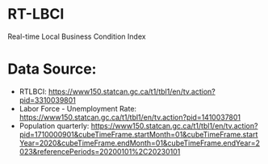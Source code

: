 # RT-LBCI
Real-time Local Business Condition Index


# Data Source:
- RTLBCI: https://www150.statcan.gc.ca/t1/tbl1/en/tv.action?pid=3310039801
- Labor Force - Unemployment Rate: https://www150.statcan.gc.ca/t1/tbl1/en/tv.action?pid=1410037801
- Population quarterly: https://www150.statcan.gc.ca/t1/tbl1/en/tv.action?pid=1710000901&cubeTimeFrame.startMonth=01&cubeTimeFrame.startYear=2020&cubeTimeFrame.endMonth=01&cubeTimeFrame.endYear=2023&referencePeriods=20200101%2C20230101
